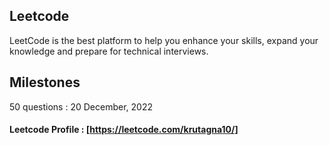 ## Leetcode
LeetCode is the best platform to help you enhance your skills, expand your knowledge and prepare for technical interviews.

## Milestones
50 questions : 20 December, 2022

#### Leetcode Profile : [https://leetcode.com/krutagna10/]
